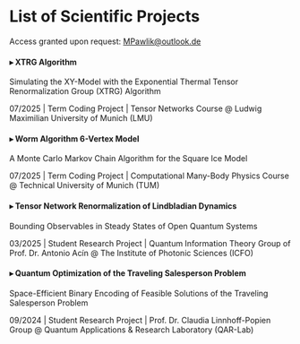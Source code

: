 # List of Scientific Projects
Access granted upon request: MPawlik@outlook.de

#### ▸ XTRG Algorithm
  Simulating the XY-Model with the Exponential Thermal Tensor Renormalization Group (XTRG) Algorithm

  07/2025 | Term Coding Project | Tensor Networks Course @ Ludwig Maximilian University of Munich (LMU)

#### ▸ Worm Algorithm 6-Vertex Model
  A Monte Carlo Markov Chain Algorithm for the Square Ice Model

  07/2025 | Term Coding Project | Computational Many-Body Physics Course @ Technical University of Munich (TUM)

#### ▸ Tensor Network Renormalization of Lindbladian Dynamics
  Bounding Observables in Steady States of Open Quantum Systems

  03/2025 | Student Research Project | Quantum Information Theory Group of Prof. Dr. Antonio Acín @ The Institute of Photonic Sciences (ICFO)

#### ▸ Quantum Optimization of the Traveling Salesperson Problem
  Space-Efficient Binary Encoding of Feasible Solutions of the Traveling Salesperson Problem

  09/2024 | Student Research Project | Prof. Dr. Claudia Linnhoff-Popien Group @ Quantum Applications & Research Laboratory (QAR-Lab)
